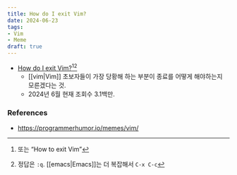 ```yaml
---
title: How do I exit Vim?
date: 2024-06-23
tags:
- Vim
- Meme
draft: true
---
```



- [How do I exit Vim?](https://stackoverflow.com/questions/11828270/how-do-i-exit-vim)[^1][^2]
    - [[vim|Vim]] 초보자들이 가장 당황해 하는 부분이 종료를 어떻게 해야하는지 모른겠다는 것.
    - 2024년 6월 현재 조회수 3.1백만.


[^1]: 또는 “How to exit Vim”
[^2]: 정답은 `:q`. [[emacs|Emacs]]는 더 복잡해서 `C-x C-c`


### References
- https://programmerhumor.io/memes/vim/